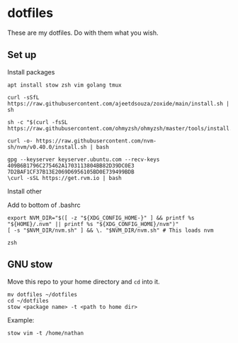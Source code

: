 # dotfiles

These are my dotfiles. Do with them what you wish.

## Set up
Install packages
```
apt install stow zsh vim golang tmux

curl -sSfL https://raw.githubusercontent.com/ajeetdsouza/zoxide/main/install.sh | sh

sh -c "$(curl -fsSL https://raw.githubusercontent.com/ohmyzsh/ohmyzsh/master/tools/install.sh)"

curl -o- https://raw.githubusercontent.com/nvm-sh/nvm/v0.40.0/install.sh | bash

gpg --keyserver keyserver.ubuntu.com --recv-keys 409B6B1796C275462A1703113804BB82D39DC0E3 7D2BAF1CF37B13E2069D6956105BD0E739499BDB
\curl -sSL https://get.rvm.io | bash
```

Install other

Add to bottom of .bashrc
```
export NVM_DIR="$([ -z "${XDG_CONFIG_HOME-}" ] && printf %s "${HOME}/.nvm" || printf %s "${XDG_CONFIG_HOME}/nvm")"
[ -s "$NVM_DIR/nvm.sh" ] && \. "$NVM_DIR/nvm.sh" # This loads nvm

zsh

```

## GNU stow

Move this repo to your home directory and `cd` into it.

```
mv dotfiles ~/dotfiles
cd ~/dotfiles
stow <package name> -t <path to home dir>
```

Example:
```
stow vim -t /home/nathan
```

